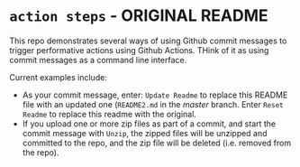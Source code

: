 # `action steps` - ORIGINAL README

This repo demonstrates several ways of using Github commit messages to trigger performative actions using Github Actions. THink of it as using commit messages as a command line interface.

Current examples include:

- As your commit message, enter: `Update Readme` to replace this README file with an updated one (`README2.md` in the *master* branch.  Enter `Reset Readme` to replace this readme with the original.
- If you upload one or more zip files as part of a commit, and start the commit message with `Unzip`, the zipped files will be unzipped and committed to the repo, and the zip file will be deleted (i.e. removed from the repo).
